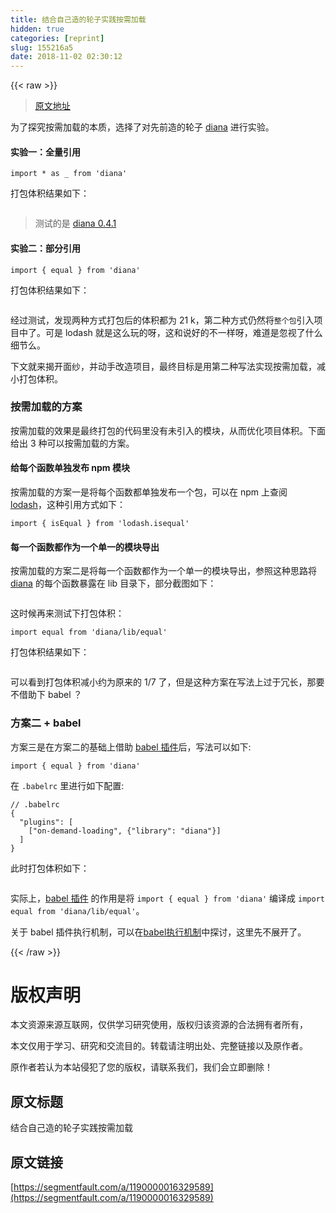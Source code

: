 ```yaml
---
title: 结合自己造的轮子实践按需加载
hidden: true
categories: [reprint]
slug: 155216a5
date: 2018-11-02 02:30:12
---
```


{{< raw >}}
<blockquote><a href="https://github.com/MuYunyun/diana/issues/5" rel="nofollow noreferrer" target="_blank">&#x539F;&#x6587;&#x5730;&#x5740;</a></blockquote><p>&#x4E3A;&#x4E86;&#x63A2;&#x7A76;&#x6309;&#x9700;&#x52A0;&#x8F7D;&#x7684;&#x672C;&#x8D28;&#xFF0C;&#x9009;&#x62E9;&#x4E86;&#x5BF9;&#x5148;&#x524D;&#x9020;&#x7684;&#x8F6E;&#x5B50; <a href="https://github.com/MuYunyun/diana" rel="nofollow noreferrer" target="_blank">diana</a> &#x8FDB;&#x884C;&#x5B9E;&#x9A8C;&#x3002;</p><h4>&#x5B9E;&#x9A8C;&#x4E00;&#xFF1A;&#x5168;&#x91CF;&#x5F15;&#x7528;</h4><div class="widget-codetool" style="display:none"><div class="widget-codetool--inner"><span class="selectCode code-tool" data-toggle="tooltip" data-placement="top" title="" data-original-title="&#x5168;&#x9009;"></span> <span type="button" class="copyCode code-tool" data-toggle="tooltip" data-placement="top" data-clipboard-text="import * as _ from &apos;diana&apos;" title="" data-original-title="&#x590D;&#x5236;"></span> <span type="button" class="saveToNote code-tool" data-toggle="tooltip" data-placement="top" title="" data-original-title="&#x653E;&#x8FDB;&#x7B14;&#x8BB0;"></span></div></div><pre class="javascript hljs"><code class="js" style="word-break:break-word;white-space:initial"><span class="hljs-keyword">import</span> * <span class="hljs-keyword">as</span> _ <span class="hljs-keyword">from</span> <span class="hljs-string">&apos;diana&apos;</span></code></pre><p>&#x6253;&#x5305;&#x4F53;&#x79EF;&#x7ED3;&#x679C;&#x5982;&#x4E0B;&#xFF1A;</p><p><span class="img-wrap"><img data-src="http://oqhtscus0.bkt.clouddn.com/6de21bdb4cd2ac1d52a6e2af839ddeb0.jpg" src="https://static.alili.techhttp://oqhtscus0.bkt.clouddn.com/6de21bdb4cd2ac1d52a6e2af839ddeb0.jpg" alt="" title="" style="cursor:pointer;display:inline"></span></p><blockquote>&#x6D4B;&#x8BD5;&#x7684;&#x662F; <a href="https://github.com/MuYunyun/diana/tree/v0.4.1/lib" rel="nofollow noreferrer" target="_blank">diana 0.4.1</a></blockquote><h4>&#x5B9E;&#x9A8C;&#x4E8C;&#xFF1A;&#x90E8;&#x5206;&#x5F15;&#x7528;</h4><div class="widget-codetool" style="display:none"><div class="widget-codetool--inner"><span class="selectCode code-tool" data-toggle="tooltip" data-placement="top" title="" data-original-title="&#x5168;&#x9009;"></span> <span type="button" class="copyCode code-tool" data-toggle="tooltip" data-placement="top" data-clipboard-text="import { equal } from &apos;diana&apos;" title="" data-original-title="&#x590D;&#x5236;"></span> <span type="button" class="saveToNote code-tool" data-toggle="tooltip" data-placement="top" title="" data-original-title="&#x653E;&#x8FDB;&#x7B14;&#x8BB0;"></span></div></div><pre class="javascript hljs"><code class="js" style="word-break:break-word;white-space:initial"><span class="hljs-keyword">import</span> { equal } <span class="hljs-keyword">from</span> <span class="hljs-string">&apos;diana&apos;</span></code></pre><p>&#x6253;&#x5305;&#x4F53;&#x79EF;&#x7ED3;&#x679C;&#x5982;&#x4E0B;&#xFF1A;</p><p><span class="img-wrap"><img data-src="http://oqhtscus0.bkt.clouddn.com/57d8e10760e2ca6a264f235ba6532d27.jpg" src="https://static.alili.techhttp://oqhtscus0.bkt.clouddn.com/57d8e10760e2ca6a264f235ba6532d27.jpg" alt="" title="" style="cursor:pointer;display:inline"></span></p><p>&#x7ECF;&#x8FC7;&#x6D4B;&#x8BD5;&#xFF0C;&#x53D1;&#x73B0;&#x4E24;&#x79CD;&#x65B9;&#x5F0F;&#x6253;&#x5305;&#x540E;&#x7684;&#x4F53;&#x79EF;&#x90FD;&#x4E3A; 21 k&#xFF0C;&#x7B2C;&#x4E8C;&#x79CD;&#x65B9;&#x5F0F;&#x4ECD;&#x7136;&#x5C06;<code>&#x6574;&#x4E2A;&#x5305;</code>&#x5F15;&#x5165;&#x9879;&#x76EE;&#x4E2D;&#x4E86;&#x3002;&#x53EF;&#x662F; lodash &#x5C31;&#x662F;&#x8FD9;&#x4E48;&#x73A9;&#x7684;&#x5440;&#xFF0C;&#x8FD9;&#x548C;&#x8BF4;&#x597D;&#x7684;&#x4E0D;&#x4E00;&#x6837;&#x5440;&#xFF0C;&#x96BE;&#x9053;&#x662F;&#x5FFD;&#x89C6;&#x4E86;&#x4EC0;&#x4E48;&#x7EC6;&#x8282;&#x4E48;&#x3002;</p><p>&#x4E0B;&#x6587;&#x5C31;&#x6765;&#x63ED;&#x5F00;&#x9762;&#x7EB1;&#xFF0C;&#x5E76;&#x52A8;&#x624B;&#x6539;&#x9020;&#x9879;&#x76EE;&#xFF0C;&#x6700;&#x7EC8;&#x76EE;&#x6807;&#x662F;&#x7528;&#x7B2C;&#x4E8C;&#x79CD;&#x5199;&#x6CD5;&#x5B9E;&#x73B0;&#x6309;&#x9700;&#x52A0;&#x8F7D;&#xFF0C;&#x51CF;&#x5C0F;&#x6253;&#x5305;&#x4F53;&#x79EF;&#x3002;</p><h3 id="articleHeader0">&#x6309;&#x9700;&#x52A0;&#x8F7D;&#x7684;&#x65B9;&#x6848;</h3><p>&#x6309;&#x9700;&#x52A0;&#x8F7D;&#x7684;&#x6548;&#x679C;&#x662F;&#x6700;&#x7EC8;&#x6253;&#x5305;&#x7684;&#x4EE3;&#x7801;&#x91CC;&#x6CA1;&#x6709;&#x672A;&#x5F15;&#x5165;&#x7684;&#x6A21;&#x5757;&#xFF0C;&#x4ECE;&#x800C;&#x4F18;&#x5316;&#x9879;&#x76EE;&#x4F53;&#x79EF;&#x3002;&#x4E0B;&#x9762;&#x7ED9;&#x51FA; 3 &#x79CD;&#x53EF;&#x4EE5;&#x6309;&#x9700;&#x52A0;&#x8F7D;&#x7684;&#x65B9;&#x6848;&#x3002;</p><h4>&#x7ED9;&#x6BCF;&#x4E2A;&#x51FD;&#x6570;&#x5355;&#x72EC;&#x53D1;&#x5E03; npm &#x6A21;&#x5757;</h4><p>&#x6309;&#x9700;&#x52A0;&#x8F7D;&#x7684;&#x65B9;&#x6848;&#x4E00;&#x662F;&#x5C06;&#x6BCF;&#x4E2A;&#x51FD;&#x6570;&#x90FD;&#x5355;&#x72EC;&#x53D1;&#x5E03;&#x4E00;&#x4E2A;&#x5305;&#xFF0C;&#x53EF;&#x4EE5;&#x5728; npm &#x4E0A;&#x67E5;&#x9605; <a href="https://www.npmjs.com/search?q=lodash" rel="nofollow noreferrer" target="_blank">lodash</a>&#xFF0C;&#x8FD9;&#x79CD;&#x5F15;&#x7528;&#x65B9;&#x5F0F;&#x5982;&#x4E0B;&#xFF1A;</p><div class="widget-codetool" style="display:none"><div class="widget-codetool--inner"><span class="selectCode code-tool" data-toggle="tooltip" data-placement="top" title="" data-original-title="&#x5168;&#x9009;"></span> <span type="button" class="copyCode code-tool" data-toggle="tooltip" data-placement="top" data-clipboard-text="import { isEqual } from &apos;lodash.isequal&apos;" title="" data-original-title="&#x590D;&#x5236;"></span> <span type="button" class="saveToNote code-tool" data-toggle="tooltip" data-placement="top" title="" data-original-title="&#x653E;&#x8FDB;&#x7B14;&#x8BB0;"></span></div></div><pre class="javascript hljs"><code class="js" style="word-break:break-word;white-space:initial"><span class="hljs-keyword">import</span> { isEqual } <span class="hljs-keyword">from</span> <span class="hljs-string">&apos;lodash.isequal&apos;</span></code></pre><h4>&#x6BCF;&#x4E00;&#x4E2A;&#x51FD;&#x6570;&#x90FD;&#x4F5C;&#x4E3A;&#x4E00;&#x4E2A;&#x5355;&#x4E00;&#x7684;&#x6A21;&#x5757;&#x5BFC;&#x51FA;</h4><p>&#x6309;&#x9700;&#x52A0;&#x8F7D;&#x7684;&#x65B9;&#x6848;&#x4E8C;&#x662F;&#x5C06;&#x6BCF;&#x4E00;&#x4E2A;&#x51FD;&#x6570;&#x90FD;&#x4F5C;&#x4E3A;&#x4E00;&#x4E2A;&#x5355;&#x4E00;&#x7684;&#x6A21;&#x5757;&#x5BFC;&#x51FA;&#xFF0C;&#x53C2;&#x7167;&#x8FD9;&#x79CD;&#x601D;&#x8DEF;&#x5C06; <a href="https://github.com/MuYunyun/diana" rel="nofollow noreferrer" target="_blank">diana</a> &#x7684;&#x6BCF;&#x4E2A;&#x51FD;&#x6570;&#x66B4;&#x9732;&#x5728; lib &#x76EE;&#x5F55;&#x4E0B;&#xFF0C;&#x90E8;&#x5206;&#x622A;&#x56FE;&#x5982;&#x4E0B;&#xFF1A;</p><p><span class="img-wrap"><img data-src="http://oqhtscus0.bkt.clouddn.com/fe6032d2fc8169d21162350df63b4907.jpg-200" src="https://static.alili.techhttp://oqhtscus0.bkt.clouddn.com/fe6032d2fc8169d21162350df63b4907.jpg-200" alt="" title="" style="cursor:pointer;display:inline"></span></p><p>&#x8FD9;&#x65F6;&#x5019;&#x518D;&#x6765;&#x6D4B;&#x8BD5;&#x4E0B;&#x6253;&#x5305;&#x4F53;&#x79EF;&#xFF1A;</p><div class="widget-codetool" style="display:none"><div class="widget-codetool--inner"><span class="selectCode code-tool" data-toggle="tooltip" data-placement="top" title="" data-original-title="&#x5168;&#x9009;"></span> <span type="button" class="copyCode code-tool" data-toggle="tooltip" data-placement="top" data-clipboard-text="import equal from &apos;diana/lib/equal&apos;" title="" data-original-title="&#x590D;&#x5236;"></span> <span type="button" class="saveToNote code-tool" data-toggle="tooltip" data-placement="top" title="" data-original-title="&#x653E;&#x8FDB;&#x7B14;&#x8BB0;"></span></div></div><pre class="javascript hljs"><code class="js" style="word-break:break-word;white-space:initial"><span class="hljs-keyword">import</span> equal <span class="hljs-keyword">from</span> <span class="hljs-string">&apos;diana/lib/equal&apos;</span></code></pre><p>&#x6253;&#x5305;&#x4F53;&#x79EF;&#x7ED3;&#x679C;&#x5982;&#x4E0B;&#xFF1A;</p><p><span class="img-wrap"><img data-src="http://oqhtscus0.bkt.clouddn.com/45f21d4f858962dbfe423c358acbace3.jpg" src="https://static.alili.techhttp://oqhtscus0.bkt.clouddn.com/45f21d4f858962dbfe423c358acbace3.jpg" alt="" title="" style="cursor:pointer;display:inline"></span></p><p>&#x53EF;&#x4EE5;&#x770B;&#x5230;&#x6253;&#x5305;&#x4F53;&#x79EF;&#x51CF;&#x5C0F;&#x7EA6;&#x4E3A;&#x539F;&#x6765;&#x7684; 1/7 &#x4E86;&#xFF0C;&#x4F46;&#x662F;&#x8FD9;&#x79CD;&#x65B9;&#x6848;&#x5728;&#x5199;&#x6CD5;&#x4E0A;&#x8FC7;&#x4E8E;&#x5197;&#x957F;&#xFF0C;&#x90A3;&#x8981;&#x4E0D;&#x501F;&#x52A9;&#x4E0B; babel &#xFF1F;</p><h3 id="articleHeader1">&#x65B9;&#x6848;&#x4E8C; + babel</h3><p>&#x65B9;&#x6848;&#x4E09;&#x662F;&#x5728;&#x65B9;&#x6848;&#x4E8C;&#x7684;&#x57FA;&#x7840;&#x4E0A;&#x501F;&#x52A9; <a href="https://github.com/demos-platform/babel-plugin-on-demand-loading" rel="nofollow noreferrer" target="_blank">babel &#x63D2;&#x4EF6;</a>&#x540E;&#xFF0C;&#x5199;&#x6CD5;&#x53EF;&#x4EE5;&#x5982;&#x4E0B;:</p><div class="widget-codetool" style="display:none"><div class="widget-codetool--inner"><span class="selectCode code-tool" data-toggle="tooltip" data-placement="top" title="" data-original-title="&#x5168;&#x9009;"></span> <span type="button" class="copyCode code-tool" data-toggle="tooltip" data-placement="top" data-clipboard-text="import { equal } from &apos;diana&apos;" title="" data-original-title="&#x590D;&#x5236;"></span> <span type="button" class="saveToNote code-tool" data-toggle="tooltip" data-placement="top" title="" data-original-title="&#x653E;&#x8FDB;&#x7B14;&#x8BB0;"></span></div></div><pre class="javascript hljs"><code class="js" style="word-break:break-word;white-space:initial"><span class="hljs-keyword">import</span> { equal } <span class="hljs-keyword">from</span> <span class="hljs-string">&apos;diana&apos;</span></code></pre><p>&#x5728; <code>.babelrc</code> &#x91CC;&#x8FDB;&#x884C;&#x5982;&#x4E0B;&#x914D;&#x7F6E;:</p><div class="widget-codetool" style="display:none"><div class="widget-codetool--inner"><span class="selectCode code-tool" data-toggle="tooltip" data-placement="top" title="" data-original-title="&#x5168;&#x9009;"></span> <span type="button" class="copyCode code-tool" data-toggle="tooltip" data-placement="top" data-clipboard-text="// .babelrc
{
  &quot;plugins&quot;: [
    [&quot;on-demand-loading&quot;, {&quot;library&quot;: &quot;diana&quot;}]
  ]
}" title="" data-original-title="&#x590D;&#x5236;"></span> <span type="button" class="saveToNote code-tool" data-toggle="tooltip" data-placement="top" title="" data-original-title="&#x653E;&#x8FDB;&#x7B14;&#x8BB0;"></span></div></div><pre class="javascript hljs"><code class="js"><span class="hljs-comment">// .babelrc</span>
{
  <span class="hljs-string">&quot;plugins&quot;</span>: [
    [<span class="hljs-string">&quot;on-demand-loading&quot;</span>, {<span class="hljs-string">&quot;library&quot;</span>: <span class="hljs-string">&quot;diana&quot;</span>}]
  ]
}</code></pre><p>&#x6B64;&#x65F6;&#x6253;&#x5305;&#x4F53;&#x79EF;&#x5982;&#x4E0B;&#xFF1A;</p><p><span class="img-wrap"><img data-src="http://oqhtscus0.bkt.clouddn.com/d1bca6090e03924a6a565570bde84c66.jpg" src="https://static.alili.techhttp://oqhtscus0.bkt.clouddn.com/d1bca6090e03924a6a565570bde84c66.jpg" alt="" title="" style="cursor:pointer;display:inline"></span></p><p>&#x5B9E;&#x9645;&#x4E0A;&#xFF0C;<a href="https://github.com/demos-platform/babel-plugin-on-demand-loading" rel="nofollow noreferrer" target="_blank">babel &#x63D2;&#x4EF6;</a> &#x7684;&#x4F5C;&#x7528;&#x662F;&#x5C06; <code>import { equal } from &apos;diana&apos;</code> &#x7F16;&#x8BD1;&#x6210; <code>import equal from &apos;diana/lib/equal&apos;</code>&#x3002;</p><p>&#x5173;&#x4E8E; babel &#x63D2;&#x4EF6;&#x6267;&#x884C;&#x673A;&#x5236;&#xFF0C;&#x53EF;&#x4EE5;&#x5728;<a href="https://github.com/MuYunyun/blog/blob/master/BasicSkill/%E7%95%AA%E5%A4%96%E7%AF%87/babel%E6%89%A7%E8%A1%8C%E6%9C%BA%E5%88%B6.md" rel="nofollow noreferrer" target="_blank">babel&#x6267;&#x884C;&#x673A;&#x5236;</a>&#x4E2D;&#x63A2;&#x8BA8;&#xFF0C;&#x8FD9;&#x91CC;&#x5148;&#x4E0D;&#x5C55;&#x5F00;&#x4E86;&#x3002;</p>
{{< /raw >}}

# 版权声明
本文资源来源互联网，仅供学习研究使用，版权归该资源的合法拥有者所有，

本文仅用于学习、研究和交流目的。转载请注明出处、完整链接以及原作者。 

原作者若认为本站侵犯了您的版权，请联系我们，我们会立即删除！

## 原文标题
结合自己造的轮子实践按需加载

## 原文链接
[https://segmentfault.com/a/1190000016329589](https://segmentfault.com/a/1190000016329589)

